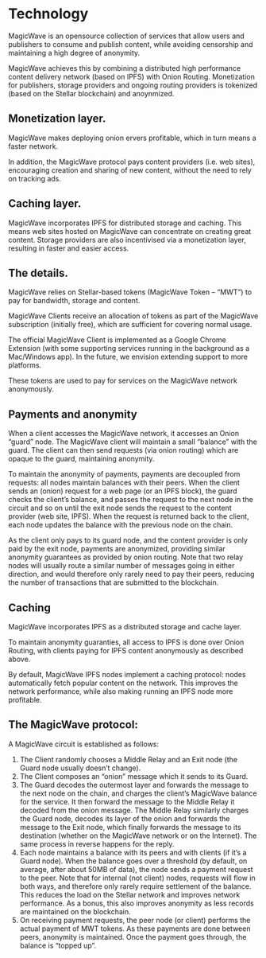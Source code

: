 # Technology

MagicWave is an opensource collection of services that allow users and publishers to consume and publish content, while avoiding censorship and maintaining a high degree of anonymity.

MagicWave achieves this by combining a distributed high performance content delivery network (based on IPFS) with Onion Routing. Monetization for publishers, storage providers and ongoing routing providers is tokenized (based on the Stellar blockchain) and anoynmized.

## Monetization layer.

MagicWave makes deploying onion ervers profitable, which in turn means a faster network.

In addition, the MagicWave protocol pays content providers (i.e. web sites), encouraging creation and sharing of new content, without the need to rely on tracking ads.

## Caching layer.

MagicWave incorporates IPFS for distributed storage and caching. This means web sites hosted on MagicWave can concentrate on creating great content. Storage providers are also incentivised via a monetization layer, resulting in faster and easier access.

## The details.

MagicWave relies on Stellar-based tokens (MagicWave Token – “MWT”) to pay for bandwidth, storage and content.

MagicWave Clients receive an allocation of tokens as part of the MagicWave subscription (initially free), which are sufficient for covering normal usage.

The official MagicWave Client is implemented as a Google Chrome Extension (with some supporting services running in the background as a Mac/Windows app). In the future, we envision extending support to more platforms.

These tokens are used to pay for services on the MagicWave network anonymously.

## Payments and anonymity

When a client accesses the MagicWave network, it accesses an Onion “guard” node. The MagicWave client will maintain a small “balance” with the guard. The client can then send requests (via onion routing) which are opaque to the guard, maintaining anonymity.

To maintain the anonymity of payments, payments are decoupled from requests: all nodes maintain balances with their peers. When the client sends an (onion) request for a web page (or an IPFS block), the guard checks the client’s balance, and passes the request to the next node in the circuit and so on until the exit node sends the request to the content provider (web site, IPFS). When the request is returned back to the client, each node updates the balance with the previous node on the chain.

As the client only pays to its guard node, and the content provider is only paid by the exit node, payments are anonymized, providing similar anonymity guarantees as provided by onion routing. Note that two relay nodes will usually route a similar number of messages going in either direction, and would therefore only rarely need to pay their peers, reducing the number of transactions that are submitted to the blockchain.

## Caching

MagicWave incorporates IPFS as a distributed storage and cache layer.

To maintain anonymity guaranties, all access to IPFS is done over Onion Routing, with clients paying for IPFS content anonymously as described above.

By default, MagicWave IPFS nodes implement a caching protocol: nodes automatically fetch popular content on the network. This improves the network performance, while also making running an IPFS node more profitable.

## The MagicWave protocol:

A MagicWave circuit is established as follows:

1. The Client randomly chooses a Middle Relay and an Exit node (the Guard node usually doesn’t change).
2. The Client composes an “onion” message which it sends to its Guard.
3. The Guard decodes the outermost layer and forwards the message to the next node on the chain, and charges the client’s MagicWave balance for the service. It then forward the message to the Middle Relay it decoded from the onion message. The Middle Relay similarly charges the Guard node, decodes its layer of the onion and forwards the message to the Exit node, which finally forwards the message to its destination (whether on the MagicWave network or on the Internet). The same process in reverse happens for the reply.
4. Each node maintains a balance with its peers and with clients (if it’s a Guard node). When the balance goes over a threshold (by default, on average, after about 50MB of data), the node sends a payment request to the peer. Note that for internal (not client) nodes, requests will flow in both ways, and therefore only rarely require settlement of the balance. This reduces the load on the Stellar network and improves network performance. As a bonus, this also improves anonymity as less records are maintained on the blockchain.
5. On receiving payment requests, the peer node (or client) performs the actual payment of MWT tokens. As these payments are done between peers, anonymity is maintained.
Once the payment goes through, the balance is “topped up”.